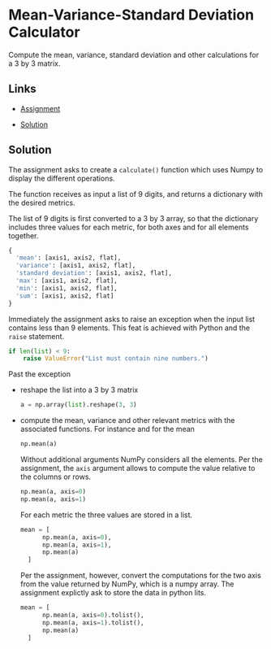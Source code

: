 # Mean-Variance-Standard Deviation Calculator

Compute the mean, variance, standard deviation and other calculations for a 3 by 3 matrix.

## Links

- [Assignment](https://www.freecodecamp.org/learn/data-analysis-with-python/data-analysis-with-python-projects/mean-variance-standard-deviation-calculator)

- [Solution](https://replit.com/@borntofrappe/boilerplate-mean-variance-standard-deviation-calculator)

## Solution

The assignment asks to create a `calculate()` function which uses Numpy to display the different operations.

The function receives as input a list of 9 digits, and returns a dictionary with the desired metrics.

The list of 9 digits is first converted to a 3 by 3 array, so that the dictionary includes three values for each metric, for both axes and for all elements together.

```py
{
  'mean': [axis1, axis2, flat],
  'variance': [axis1, axis2, flat],
  'standard deviation': [axis1, axis2, flat],
  'max': [axis1, axis2, flat],
  'min': [axis1, axis2, flat],
  'sum': [axis1, axis2, flat]
}
```

Immediately the assignment asks to raise an exception when the input list contains less than 9 elements. This feat is achieved with Python and the `raise` statement.

```py
if len(list) < 9:
    raise ValueError("List must contain nine numbers.")
```

Past the exception

- reshape the list into a 3 by 3 matrix

  ```py
  a = np.array(list).reshape(3, 3)
  ```

- compute the mean, variance and other relevant metrics with the associated functions. For instance and for the mean

  ```py
  np.mean(a)
  ```

  Without additional arguments NumPy considers all the elements. Per the assignment, the `axis` argument allows to compute the value relative to the columns or rows.

  ```py
  np.mean(a, axis=0)
  np.mean(a, axis=1)
  ```

  For each metric the three values are stored in a list.

  ```py
  mean = [
        np.mean(a, axis=0),
        np.mean(a, axis=1),
        np.mean(a)
    ]
  ```

  Per the assignment, however, convert the computations for the two axis from the value returned by NumPy, which is a numpy array. The assignment explictly ask to store the data in python lits.

  ```py
  mean = [
        np.mean(a, axis=0).tolist(),
        np.mean(a, axis=1).tolist(),
        np.mean(a)
    ]
  ```
